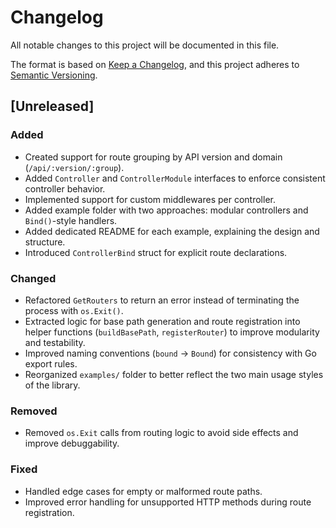 # Changelog

All notable changes to this project will be documented in this file.

The format is based on [Keep a Changelog](https://keepachangelog.com/en/1.1.0/),
and this project adheres to [Semantic Versioning](https://semver.org/spec/v2.0.0.html).

## [Unreleased]

### Added

- Created support for route grouping by API version and domain (`/api/:version/:group`).
- Added `Controller` and `ControllerModule` interfaces to enforce consistent controller behavior.
- Implemented support for custom middlewares per controller.
- Added example folder with two approaches: modular controllers and `Bind()`-style handlers.
- Added dedicated README for each example, explaining the design and structure.
- Introduced `ControllerBind` struct for explicit route declarations.

### Changed

- Refactored `GetRouters` to return an error instead of terminating the process with `os.Exit()`.
- Extracted logic for base path generation and route registration into helper functions (`buildBasePath`, `registerRouter`) to improve modularity and testability.
- Improved naming conventions (`bound` → `Bound`) for consistency with Go export rules.
- Reorganized `examples/` folder to better reflect the two main usage styles of the library.

### Removed

- Removed `os.Exit` calls from routing logic to avoid side effects and improve debuggability.

### Fixed

- Handled edge cases for empty or malformed route paths.
- Improved error handling for unsupported HTTP methods during route registration.
